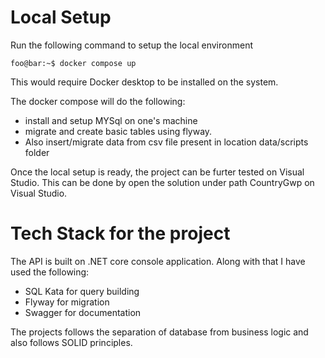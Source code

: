 # Local Setup

Run the following command to setup the local environment

```console
foo@bar:~$ docker compose up
```

This would require Docker desktop to be installed on the system.

The docker compose will do the following:

- install and setup MYSql on one's machine
- migrate and create basic tables using flyway.
- Also insert/migrate data from csv file present in location data/scripts folder

Once the local setup is ready, the project can be furter tested on Visual Studio. This can be done by open the solution under path CountryGwp on Visual Studio.

# Tech Stack for the project

The API is built on .NET core console application. Along with that I have used the following:

- SQL Kata for query building
- Flyway for migration
- Swagger for documentation

The projects follows the separation of database from business logic and also follows SOLID principles.
